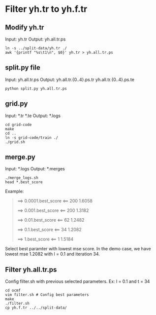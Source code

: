# Filter yh.tr to yh.f.tr

## Modify yh.tr
Input: yh.tr 
Output: yh.all.tr.ps
```shell
ln -s ../split-data/yh.tr ./
awk '{printf "%s\t1\n", $0}' yh.tr > yh.all.tr.ps
```

## split.py file
Input: yh.all.tr.ps
Output: yh.all.tr.{0..4}.ps.tr yh.all.tr.{0..4}.ps.te
```shell
python split.py yh.all.tr.ps
```

## grid.py
Input: *.tr *.te
Output: *.logs
```shell
cd grid-code
make
cd ..
ln -s grid-code/train ./ 
./grid.sh
```

## merge.py
Input: *.logs
Output: *.merges 
```shell
./merge_logs.sh
head *.best_score
```
Example:
> ==> 0.0001.best_score <==
> 200	1.6058
>
> ==> 0.001.best_score <==
> 200	1.3182
>
> ==> 0.01.best_score <==
> 62	1.2482
>
> ==> 0.1.best_score <==
> 34	1.2082
>
> ==> 1.best_score <==
> 1	1.5184

Select best paramter with lowest mse score. In the demo case, we have lowest mse  1.2082 with l = 0.1 and iteration 34.

## Filter yh.all.tr.ps
Config filter.sh with previous selected parameters. Ex: l = 0.1 and  t = 34
```shell
cd ocmf
vim filter.sh # Config best parameters
make
./filter.sh
cp yh.f.tr ../../split-data/
```
